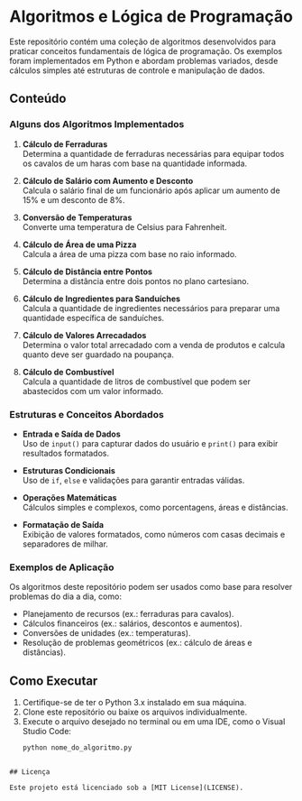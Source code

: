# Algoritmos e Lógica de Programação

Este repositório contém uma coleção de algoritmos desenvolvidos para praticar conceitos fundamentais de lógica de programação. Os exemplos foram implementados em Python e abordam problemas variados, desde cálculos simples até estruturas de controle e manipulação de dados.

## Conteúdo

### Alguns dos Algoritmos Implementados

1. **Cálculo de Ferraduras**  
   Determina a quantidade de ferraduras necessárias para equipar todos os cavalos de um haras com base na quantidade informada.

2. **Cálculo de Salário com Aumento e Desconto**  
   Calcula o salário final de um funcionário após aplicar um aumento de 15% e um desconto de 8%.

3. **Conversão de Temperaturas**  
   Converte uma temperatura de Celsius para Fahrenheit.

4. **Cálculo de Área de uma Pizza**  
   Calcula a área de uma pizza com base no raio informado.

5. **Cálculo de Distância entre Pontos**  
   Determina a distância entre dois pontos no plano cartesiano.

6. **Cálculo de Ingredientes para Sanduíches**  
   Calcula a quantidade de ingredientes necessários para preparar uma quantidade específica de sanduíches.

7. **Cálculo de Valores Arrecadados**  
   Determina o valor total arrecadado com a venda de produtos e calcula quanto deve ser guardado na poupança.

8. **Cálculo de Combustível**  
   Calcula a quantidade de litros de combustível que podem ser abastecidos com um valor informado.

### Estruturas e Conceitos Abordados

- **Entrada e Saída de Dados**  
  Uso de `input()` para capturar dados do usuário e `print()` para exibir resultados formatados.

- **Estruturas Condicionais**  
  Uso de `if`, `else` e validações para garantir entradas válidas.

- **Operações Matemáticas**  
  Cálculos simples e complexos, como porcentagens, áreas e distâncias.

- **Formatação de Saída**  
  Exibição de valores formatados, como números com casas decimais e separadores de milhar.

### Exemplos de Aplicação

Os algoritmos deste repositório podem ser usados como base para resolver problemas do dia a dia, como:

- Planejamento de recursos (ex.: ferraduras para cavalos).
- Cálculos financeiros (ex.: salários, descontos e aumentos).
- Conversões de unidades (ex.: temperaturas).
- Resolução de problemas geométricos (ex.: cálculo de áreas e distâncias).

## Como Executar

1. Certifique-se de ter o Python 3.x instalado em sua máquina.
2. Clone este repositório ou baixe os arquivos individualmente.
3. Execute o arquivo desejado no terminal ou em uma IDE, como o Visual Studio Code:
   ```bash
   python nome_do_algoritmo.py
```

## Licença

Este projeto está licenciado sob a [MIT License](LICENSE).

